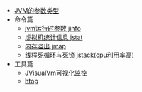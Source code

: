 

* [JVM的参数类型](docs/jvm_param.md)
* 命令篇
  * [jvm运行时参数 jinfo](docs/jinfo.md)
  * [虚拟机统计信息 jstat](docs/jstat.md)
  * [内存溢出 jmap](docs/jmap.md)
  * [线程死循环与死锁 jstack(cpu利用率高)](docs/jstack.md)
* 工具篇
  * [JVisualVm可视化监控](docs/jvisualvm.md)
  * [htop](docs/htop.md)